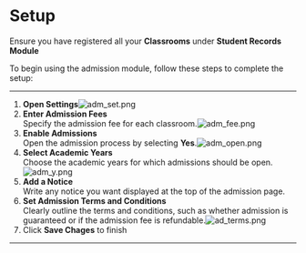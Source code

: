 # Setup

Ensure you have registered all your **Classrooms** under **Student Records Module**

To begin using the admission module, follow these steps to complete the setup:


---

1. **Open Settings**![adm_set.png](adm_set.png)
2. **Enter Admission Fees**  
   Specify the admission fee for each classroom.![adm_fee.png](adm_fee.png)
3. **Enable Admissions**  
   Open the admission process by selecting **Yes**.![adm_open.png](adm_open.png)
4. **Select Academic Years**  
   Choose the academic years for which admissions should be open.![adm_y.png](adm_y.png)
5. **Add a Notice**  
   Write any notice you want displayed at the top of the admission page.
6. **Set Admission Terms and Conditions**  
   Clearly outline the terms and conditions, such as whether admission is guaranteed or if the admission fee is refundable.![ad_terms.png](ad_terms.png)
7. Click **Save Chages** to finish

---



